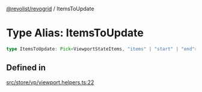 [@revolist/revogrid](README.md) / ItemsToUpdate

# Type Alias: ItemsToUpdate

```ts
type ItemsToUpdate: Pick<ViewportStateItems, "items" | "start" | "end">;
```

## Defined in

[src/store/vp/viewport.helpers.ts:22](https://github.com/revolist/revogrid/blob/fc07fa1dfd1d2d56902bfb887503d551faf5878d/src/store/vp/viewport.helpers.ts#L22)

